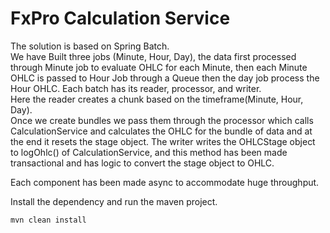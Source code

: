 # FxPro Calculation Service




The solution is based on Spring Batch.  
We have Built three jobs (Minute, Hour, Day), the data first processed through Minute job to evaluate OHLC for each Minute, then each Minute OHLC is passed to Hour Job through a Queue then the day job process the Hour OHLC.
Each batch has its reader, processor, and writer.  
Here the reader creates a chunk based on the timeframe(Minute, Hour, Day).  
Once we create bundles we pass them through the processor which calls CalculationService and calculates the OHLC for the bundle of data and at the end it resets the stage object.
The writer writes the OHLCStage object to logOhlc() of CalculationService, and this method has been made transactional and has logic to convert the stage object to OHLC.

Each component has been made async to accommodate huge throughput.

Install the dependency and run the maven project.



    mvn clean install

    